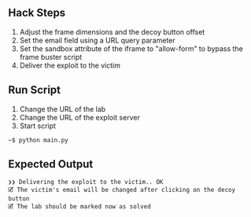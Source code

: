 ## Hack Steps

1. Adjust the frame dimensions and the decoy button offset
2. Set the email field using a URL query parameter
3. Set the sandbox attribute of the iframe to "allow-form" to bypass the frame buster script
4. Deliver the exploit to the victim

## Run Script

1. Change the URL of the lab
2. Change the URL of the exploit server
3. Start script

```
~$ python main.py
```

## Expected Output

```
❯❯ Delivering the exploit to the victim.. OK
🗹 The victim's email will be changed after clicking on the decoy button
🗹 The lab should be marked now as solved
```
